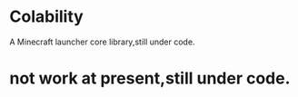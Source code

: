 # Colability
A Minecraft launcher core library,still under code.

# not work at present,still under code.
